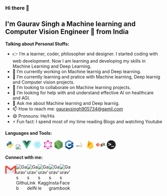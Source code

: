 ### Hi there 👋   
## I'm Gaurav Singh a Machine learning and Computer Vision Engineer 🚀 from India

<!--
**gauravsingh6482/gauravsingh6482** is a ✨ _special_ ✨ repository because its `README.md` (this file) appears on your GitHub profile.

Here are some ideas to get you started:
-->
**Talking about Personal Stuffs:**

- 👉 I’m a learner, coder, philosopher and designer. I started coding with web development. Now I am learning and developing my skills in Machine Learning and Deep Learning.
- 🔭 I’m currently working on Machine learnig and Deep learning.
- 🌱 I’m currently learning and pratice with Machine learning, Deep learnig and Computer vision projects.
- 👯 I’m looking to collaborate on Machine learning projects.
- 🤔 I’m looking for help with and understand effective AI on healthcare and AGI.
- 💬 Ask me about Machine learning and Deep learnig.
- 📫 How to reach me: gauravsingh905734@gamil.com
- 😄 Pronouns: He/His
- ⚡ Fun fact: I spend most of my time reading Blogs and watching Youtube


**Languages and Tools:**  

<code><img height="30" src="https://raw.githubusercontent.com/github/explore/80688e429a7d4ef2fca1e82350fe8e3517d3494d/topics/python/python.png"></code>
<code><img height="30" src="https://firebasestorage.googleapis.com/v0/b/github--images.appspot.com/o/Github%20images%2F25231.svg?alt=media&token=ef2be627-04a6-4f80-afba-bf224281d35a"></code>
<code><img height="30" src="https://raw.githubusercontent.com/github/explore/80688e429a7d4ef2fca1e82350fe8e3517d3494d/topics/vue/vue.png"></code>
<code><img height="30" src="https://raw.githubusercontent.com/github/explore/80688e429a7d4ef2fca1e82350fe8e3517d3494d/topics/react/react.png"></code>
<code><img height="30" src="https://raw.githubusercontent.com/github/explore/5c058a388828bb5fde0bcafd4bc867b5bb3f26f3/topics/graphql/graphql.png"></code>
<code><img height="30" src="https://raw.githubusercontent.com/github/explore/80688e429a7d4ef2fca1e82350fe8e3517d3494d/topics/nodejs/nodejs.png"></code>
<code><img height="30" src="https://raw.githubusercontent.com/github/explore/80688e429a7d4ef2fca1e82350fe8e3517d3494d/topics/cpp/cpp.png"></code>
<code><img height="30" src="https://raw.githubusercontent.com/github/explore/80688e429a7d4ef2fca1e82350fe8e3517d3494d/topics/mysql/mysql.png"></code>
<code><img height="30" src="https://raw.githubusercontent.com/github/explore/80688e429a7d4ef2fca1e82350fe8e3517d3494d/topics/firebase/firebase.png"></code>
<code><img height="30" src="https://raw.githubusercontent.com/github/explore/80688e429a7d4ef2fca1e82350fe8e3517d3494d/topics/git/git.png"></code>
<code><img height="30" src="https://raw.githubusercontent.com/github/explore/80688e429a7d4ef2fca1e82350fe8e3517d3494d/topics/terminal/terminal.png"></code>



**Connect with me:** 

<a href="https://leetcode.com/abhisheknaiidu/"><img align="left" alt="Gaurav's Facebook" width="35px" src="https://github.com/harshalrj25/MasterAssetsRepo/blob/master/gmail.svg" /></a>
<a href="https://t.me/abhisheknaiidu"><img align="left" alt="Gaurav's Github" width="35px" src="https://github.com/favicon.ico" /></a>
<a href="https://www.linkedin.com/in/abhisheknaiidu/"><img align="left" alt="Gaurav's LinkdeIN" width="35px" src="https://www.linkedin.com/favicon.ico" /></a>
<a href="https://www.reddit.com/user/geekyabhi/"><img align="left" alt="Gaurav's Kaggle" width="35px" src="https://www.kaggle.com/static/images/favicon.ico" /></a>
<a href="https://www.instagram.com/abhisheknaiidu/"><img align="left" alt="Gaurav's Instagram" width="35px" src="https://www.instagram.com/favicon.ico" /></a>
<a href="https://leetcode.com/abhisheknaiidu/"><img align="left" alt="Gaurav's Facebook" width="35px" src="https://facebook.com/favicon.ico" /></a>



